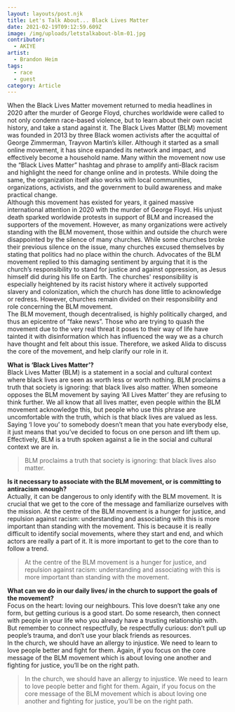 ```yaml
---
layout: layouts/post.njk
title: Let's Talk About... Black Lives Matter
date: 2021-02-19T09:12:59.609Z
image: /img/uploads/letstalkabout-blm-01.jpg
contributor:
  - AKIYE
artist:
  - Brandon Heim
tags:
  - race
  - guest
category: Article
---
```

When the Black Lives Matter movement returned to media headlines in 2020 after the murder of George Floyd, churches worldwide were called to not only condemn race-based violence, but to learn about their own racist history, and take a stand against it. 
The Black Lives Matter (BLM) movement was founded in 2013 by three Black women activists after the acquittal of George Zimmerman, Trayvon Martin’s killer. Although it started as a small online movement, it has since expanded its network and impact, and effectively become a household name. Many within the movement now use the “Black Lives Matter” hashtag and phrase to amplify anti-Black racism and highlight the need for change online and in protests. While doing the same, the organization itself also works with local communities, organizations, activists, and the government to build awareness and make practical change.\
Although this movement has existed for years, it gained massive international attention in 2020 with the murder of George Floyd. His unjust death sparked worldwide protests in support of BLM and increased the supporters of the movement. However, as many organizations were actively standing with the BLM movement, those within and outside the church were disappointed by the silence of many churches. While some churches broke their previous silence on the issue, many churches excused themselves by stating that politics had no place within the church. Advocates of the BLM movement replied to this damaging sentiment by arguing that it is the church’s responsibility to stand for justice and against oppression, as Jesus himself did during his life on Earth. The churches' responsibility is especially heightened by its racist history where it actively supported slavery and colonization, which the church has done little to acknowledge or redress. However, churches remain divided on their responsibility and role concerning the BLM movement. \
The BLM movement, though decentralised, is highly politically charged, and thus an epicentre of “fake news”. Those who are trying to quash the movement due to the very real threat it poses to their way of life have tainted it with disinformation which has influenced the way we as a church have thought and felt about this issue. Therefore, we asked Alida to discuss the core of the movement, and help clarify our role in it. 

**What is ‘Black Lives Matter’?**\
Black Lives Matter (BLM) is a statement in a social and cultural context where black lives are seen as worth less or worth nothing. BLM proclaims a truth that society is ignoring: that black lives also matter. When someone opposes the BLM movement by saying ‘All Lives Matter’ they are refusing to think further. We all know that all lives matter, even people within the BLM movement acknowledge this, but people who use this phrase are uncomfortable with the truth, which is that black lives are valued as less. Saying ‘I love you’ to somebody doesn’t mean that you hate everybody else, it just means that you’ve decided to focus on one person and lift them up. Effectively, BLM is a truth spoken against a lie in the social and cultural context we are in.

> BLM proclaims a truth that society is ignoring: that black lives also matter.

**Is it necessary to associate with the BLM movement, or is committing to antiracism enough?**\
Actually, it can be dangerous to only identify with the BLM movement. It is crucial that we get to the core of the message and familiarize ourselves with the mission. At the centre of the BLM movement is a hunger for justice, and repulsion against racism: understanding and associating with this is more important than standing with the movement. This is because it is really difficult to identify social movements, where they start and end, and which actors are really a part of it. It is more important to get to the core than to follow a trend. 

> At the centre of the BLM movement is a hunger for justice, and repulsion against racism: understanding and associating with this is more important than standing with the movement.

**What can we do in our daily lives/ in the church to support the goals of the movement?**\
Focus on the heart: loving our neighbours. This love doesn’t take any one form, but getting curious is a good start. Do some research, then connect with people in your life who you already have a trusting relationship with. But remember to connect respectfully, be respectfully curious: don’t pull up people’s trauma, and don’t use your black friends as resources. \
In the church, we should have an allergy to injustice. We need to learn to love people better and fight for them. Again, if you focus on the core message of the BLM movement which is about loving one another and fighting for justice, you’ll be on the right path.

> In the church, we should have an allergy to injustice. We need to learn to love people better and fight for them. Again, if you focus on the core message of the BLM movement which is about loving one another and fighting for justice, you’ll be on the right path.